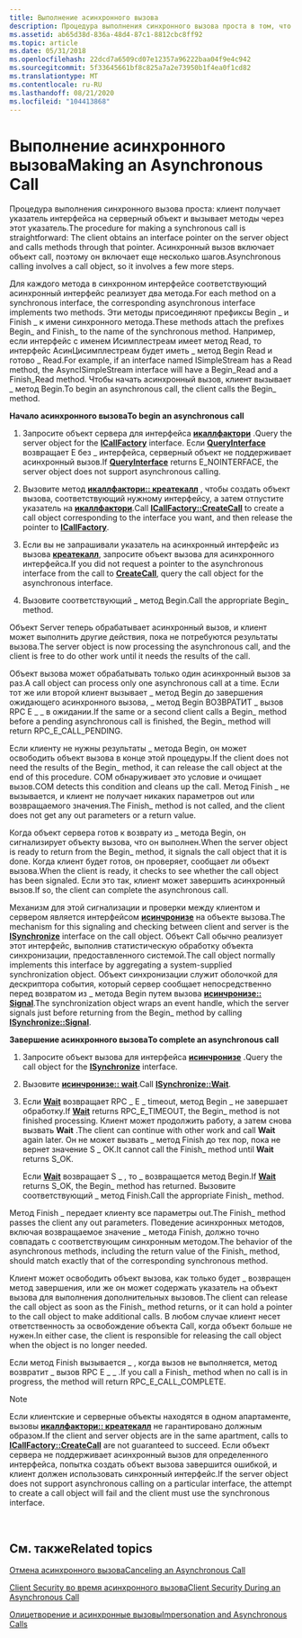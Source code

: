 ```yaml
---
title: Выполнение асинхронного вызова
description: Процедура выполнения синхронного вызова проста в том, что клиент получает указатель интерфейса на серверный объект и вызывает методы через этот указатель. Асинхронный вызов включает объект call, поэтому он включает еще несколько шагов.
ms.assetid: ab65d38d-836a-48d4-87c1-8812cbc8ff92
ms.topic: article
ms.date: 05/31/2018
ms.openlocfilehash: 22dcd7a6509cd07e12357a96222baa04f9e4c942
ms.sourcegitcommit: 5f33645661bf8c825a7a2e73950b1f4ea0f1cd82
ms.translationtype: MT
ms.contentlocale: ru-RU
ms.lasthandoff: 08/21/2020
ms.locfileid: "104413868"
---
```

# <a name="making-an-asynchronous-call"></a><span data-ttu-id="3fe28-104">Выполнение асинхронного вызова</span><span class="sxs-lookup"><span data-stu-id="3fe28-104">Making an Asynchronous Call</span></span>

<span data-ttu-id="3fe28-105">Процедура выполнения синхронного вызова проста: клиент получает указатель интерфейса на серверный объект и вызывает методы через этот указатель.</span><span class="sxs-lookup"><span data-stu-id="3fe28-105">The procedure for making a synchronous call is straightforward: The client obtains an interface pointer on the server object and calls methods through that pointer.</span></span> <span data-ttu-id="3fe28-106">Асинхронный вызов включает объект call, поэтому он включает еще несколько шагов.</span><span class="sxs-lookup"><span data-stu-id="3fe28-106">Asynchronous calling involves a call object, so it involves a few more steps.</span></span>

<span data-ttu-id="3fe28-107">Для каждого метода в синхронном интерфейсе соответствующий асинхронный интерфейс реализует два метода.</span><span class="sxs-lookup"><span data-stu-id="3fe28-107">For each method on a synchronous interface, the corresponding asynchronous interface implements two methods.</span></span> <span data-ttu-id="3fe28-108">Эти методы присоединяют префиксы Begin \_ и Finish \_ к имени синхронного метода.</span><span class="sxs-lookup"><span data-stu-id="3fe28-108">These methods attach the prefixes Begin\_ and Finish\_ to the name of the synchronous method.</span></span> <span data-ttu-id="3fe28-109">Например, если интерфейс с именем Исимплестреам имеет метод Read, то интерфейс АсинЦисимплестреам будет иметь \_ метод Begin Read и готово \_ Read.</span><span class="sxs-lookup"><span data-stu-id="3fe28-109">For example, if an interface named ISimpleStream has a Read method, the AsyncISimpleStream interface will have a Begin\_Read and a Finish\_Read method.</span></span> <span data-ttu-id="3fe28-110">Чтобы начать асинхронный вызов, клиент вызывает \_ метод Begin.</span><span class="sxs-lookup"><span data-stu-id="3fe28-110">To begin an asynchronous call, the client calls the Begin\_ method.</span></span>

<span data-ttu-id="3fe28-111">**Начало асинхронного вызова**</span><span class="sxs-lookup"><span data-stu-id="3fe28-111">**To begin an asynchronous call**</span></span>

1.  <span data-ttu-id="3fe28-112">Запросите объект сервера для интерфейса [**икаллфактори**](/windows/win32/api/objidlbase/nn-objidlbase-icallfactory) .</span><span class="sxs-lookup"><span data-stu-id="3fe28-112">Query the server object for the [**ICallFactory**](/windows/win32/api/objidlbase/nn-objidlbase-icallfactory) interface.</span></span> <span data-ttu-id="3fe28-113">Если [**QueryInterface**](/windows/desktop/api/Unknwn/nf-unknwn-iunknown-queryinterface(q)) возвращает E без \_ интерфейса, серверный объект не поддерживает асинхронный вызов.</span><span class="sxs-lookup"><span data-stu-id="3fe28-113">If [**QueryInterface**](/windows/desktop/api/Unknwn/nf-unknwn-iunknown-queryinterface(q)) returns E\_NOINTERFACE, the server object does not support asynchronous calling.</span></span>

2.  <span data-ttu-id="3fe28-114">Вызовите метод [**икаллфактори:: креатекалл**](/windows/win32/api/objidlbase/nf-objidlbase-icallfactory-createcall) , чтобы создать объект вызова, соответствующий нужному интерфейсу, а затем отпустите указатель на [**икаллфактори**](/windows/win32/api/objidlbase/nn-objidlbase-icallfactory).</span><span class="sxs-lookup"><span data-stu-id="3fe28-114">Call [**ICallFactory::CreateCall**](/windows/win32/api/objidlbase/nf-objidlbase-icallfactory-createcall) to create a call object corresponding to the interface you want, and then release the pointer to [**ICallFactory**](/windows/win32/api/objidlbase/nn-objidlbase-icallfactory).</span></span>

3.  <span data-ttu-id="3fe28-115">Если вы не запрашивали указатель на асинхронный интерфейс из вызова [**креатекалл**](/windows/win32/api/objidlbase/nf-objidlbase-icallfactory-createcall), запросите объект вызова для асинхронного интерфейса.</span><span class="sxs-lookup"><span data-stu-id="3fe28-115">If you did not request a pointer to the asynchronous interface from the call to [**CreateCall**](/windows/win32/api/objidlbase/nf-objidlbase-icallfactory-createcall), query the call object for the asynchronous interface.</span></span>

4.  <span data-ttu-id="3fe28-116">Вызовите соответствующий \_ метод Begin.</span><span class="sxs-lookup"><span data-stu-id="3fe28-116">Call the appropriate Begin\_ method.</span></span>

<span data-ttu-id="3fe28-117">Объект Server теперь обрабатывает асинхронный вызов, и клиент может выполнить другие действия, пока не потребуются результаты вызова.</span><span class="sxs-lookup"><span data-stu-id="3fe28-117">The server object is now processing the asynchronous call, and the client is free to do other work until it needs the results of the call.</span></span>

<span data-ttu-id="3fe28-118">Объект вызова может обрабатывать только один асинхронный вызов за раз.</span><span class="sxs-lookup"><span data-stu-id="3fe28-118">A call object can process only one asynchronous call at a time.</span></span> <span data-ttu-id="3fe28-119">Если тот же или второй клиент вызывает \_ метод Begin до завершения ожидающего асинхронного вызова, \_ метод Begin ВОЗВРАТИТ \_ вызов RPC E \_ \_ в ожидании.</span><span class="sxs-lookup"><span data-stu-id="3fe28-119">If the same or a second client calls a Begin\_ method before a pending asynchronous call is finished, the Begin\_ method will return RPC\_E\_CALL\_PENDING.</span></span>

<span data-ttu-id="3fe28-120">Если клиенту не нужны результаты \_ метода Begin, он может освободить объект вызова в конце этой процедуры.</span><span class="sxs-lookup"><span data-stu-id="3fe28-120">If the client does not need the results of the Begin\_ method, it can release the call object at the end of this procedure.</span></span> <span data-ttu-id="3fe28-121">COM обнаруживает это условие и очищает вызов.</span><span class="sxs-lookup"><span data-stu-id="3fe28-121">COM detects this condition and cleans up the call.</span></span> <span data-ttu-id="3fe28-122">Метод Finish \_ не вызывается, и клиент не получает никаких параметров out или возвращаемого значения.</span><span class="sxs-lookup"><span data-stu-id="3fe28-122">The Finish\_ method is not called, and the client does not get any out parameters or a return value.</span></span>

<span data-ttu-id="3fe28-123">Когда объект сервера готов к возврату из \_ метода Begin, он сигнализирует объекту вызова, что он выполнен.</span><span class="sxs-lookup"><span data-stu-id="3fe28-123">When the server object is ready to return from the Begin\_ method, it signals the call object that it is done.</span></span> <span data-ttu-id="3fe28-124">Когда клиент будет готов, он проверяет, сообщает ли объект вызова.</span><span class="sxs-lookup"><span data-stu-id="3fe28-124">When the client is ready, it checks to see whether the call object has been signaled.</span></span> <span data-ttu-id="3fe28-125">Если это так, клиент может завершить асинхронный вызов.</span><span class="sxs-lookup"><span data-stu-id="3fe28-125">If so, the client can complete the asynchronous call.</span></span>

<span data-ttu-id="3fe28-126">Механизм для этой сигнализации и проверки между клиентом и сервером является интерфейсом [**исинчронизе**](/windows/win32/api/objidlbase/nn-objidlbase-isynchronize) на объекте вызова.</span><span class="sxs-lookup"><span data-stu-id="3fe28-126">The mechanism for this signaling and checking between client and server is the [**ISynchronize**](/windows/win32/api/objidlbase/nn-objidlbase-isynchronize) interface on the call object.</span></span> <span data-ttu-id="3fe28-127">Объект Call обычно реализует этот интерфейс, выполнив статистическую обработку объекта синхронизации, предоставленного системой.</span><span class="sxs-lookup"><span data-stu-id="3fe28-127">The call object normally implements this interface by aggregating a system-supplied synchronization object.</span></span> <span data-ttu-id="3fe28-128">Объект синхронизации служит оболочкой для дескриптора события, который сервер сообщает непосредственно перед возвратом из \_ метода Begin путем вызова [**исинчронизе:: Signal**](/windows/win32/api/objidlbase/nf-objidlbase-isynchronize-signal).</span><span class="sxs-lookup"><span data-stu-id="3fe28-128">The synchronization object wraps an event handle, which the server signals just before returning from the Begin\_ method by calling [**ISynchronize::Signal**](/windows/win32/api/objidlbase/nf-objidlbase-isynchronize-signal).</span></span>

<span data-ttu-id="3fe28-129">**Завершение асинхронного вызова**</span><span class="sxs-lookup"><span data-stu-id="3fe28-129">**To complete an asynchronous call**</span></span>

1.  <span data-ttu-id="3fe28-130">Запросите объект вызова для интерфейса [**исинчронизе**](/windows/win32/api/objidlbase/nn-objidlbase-isynchronize) .</span><span class="sxs-lookup"><span data-stu-id="3fe28-130">Query the call object for the [**ISynchronize**](/windows/win32/api/objidlbase/nn-objidlbase-isynchronize) interface.</span></span>

2.  <span data-ttu-id="3fe28-131">Вызовите [**исинчронизе:: wait**](/windows/win32/api/objidlbase/nf-objidlbase-isynchronize-wait).</span><span class="sxs-lookup"><span data-stu-id="3fe28-131">Call [**ISynchronize::Wait**](/windows/win32/api/objidlbase/nf-objidlbase-isynchronize-wait).</span></span>

3.  <span data-ttu-id="3fe28-132">Если [**Wait**](/windows/win32/api/objidlbase/nf-objidlbase-isynchronize-wait) возвращает RPC \_ E \_ timeout, метод Begin \_ не завершает обработку.</span><span class="sxs-lookup"><span data-stu-id="3fe28-132">If [**Wait**](/windows/win32/api/objidlbase/nf-objidlbase-isynchronize-wait) returns RPC\_E\_TIMEOUT, the Begin\_ method is not finished processing.</span></span> <span data-ttu-id="3fe28-133">Клиент может продолжить работу, а затем снова вызвать **Wait** .</span><span class="sxs-lookup"><span data-stu-id="3fe28-133">The client can continue with other work and call **Wait** again later.</span></span> <span data-ttu-id="3fe28-134">Он не может вызвать \_ метод Finish до  тех пор, пока не вернет значение S \_ ОК.</span><span class="sxs-lookup"><span data-stu-id="3fe28-134">It cannot call the Finish\_ method until **Wait** returns S\_OK.</span></span>

    <span data-ttu-id="3fe28-135">Если [**Wait**](/windows/win32/api/objidlbase/nf-objidlbase-isynchronize-wait) возвращает S \_ , то \_ возвращается метод Begin.</span><span class="sxs-lookup"><span data-stu-id="3fe28-135">If [**Wait**](/windows/win32/api/objidlbase/nf-objidlbase-isynchronize-wait) returns S\_OK, the Begin\_ method has returned.</span></span> <span data-ttu-id="3fe28-136">Вызовите соответствующий \_ метод Finish.</span><span class="sxs-lookup"><span data-stu-id="3fe28-136">Call the appropriate Finish\_ method.</span></span>

<span data-ttu-id="3fe28-137">Метод Finish \_ передает клиенту все параметры out.</span><span class="sxs-lookup"><span data-stu-id="3fe28-137">The Finish\_ method passes the client any out parameters.</span></span> <span data-ttu-id="3fe28-138">Поведение асинхронных методов, включая возвращаемое значение \_ метода Finish, должно точно совпадать с соответствующим синхронным методом.</span><span class="sxs-lookup"><span data-stu-id="3fe28-138">The behavior of the asynchronous methods, including the return value of the Finish\_ method, should match exactly that of the corresponding synchronous method.</span></span>

<span data-ttu-id="3fe28-139">Клиент может освободить объект вызова, как только будет \_ возвращен метод завершения, или же он может содержать указатель на объект вызова для выполнения дополнительных вызовов.</span><span class="sxs-lookup"><span data-stu-id="3fe28-139">The client can release the call object as soon as the Finish\_ method returns, or it can hold a pointer to the call object to make additional calls.</span></span> <span data-ttu-id="3fe28-140">В любом случае клиент несет ответственность за освобождение объекта Call, когда объект больше не нужен.</span><span class="sxs-lookup"><span data-stu-id="3fe28-140">In either case, the client is responsible for releasing the call object when the object is no longer needed.</span></span>

<span data-ttu-id="3fe28-141">Если метод Finish вызывается \_ , когда вызов не выполняется, метод возвратит \_ вызов RPC E \_ \_ .</span><span class="sxs-lookup"><span data-stu-id="3fe28-141">If you call a Finish\_ method when no call is in progress, the method will return RPC\_E\_CALL\_COMPLETE.</span></span>

> [!Note]  
> <span data-ttu-id="3fe28-142">Если клиентские и серверные объекты находятся в одном апартаменте, вызовы [**икаллфактори:: креатекалл**](/windows/win32/api/objidlbase/nf-objidlbase-icallfactory-createcall) не гарантировано должным образом.</span><span class="sxs-lookup"><span data-stu-id="3fe28-142">If the client and server objects are in the same apartment, calls to [**ICallFactory::CreateCall**](/windows/win32/api/objidlbase/nf-objidlbase-icallfactory-createcall) are not guaranteed to succeed.</span></span> <span data-ttu-id="3fe28-143">Если объект сервера не поддерживает асинхронный вызов для определенного интерфейса, попытка создать объект вызова завершится ошибкой, и клиент должен использовать синхронный интерфейс.</span><span class="sxs-lookup"><span data-stu-id="3fe28-143">If the server object does not support asynchronous calling on a particular interface, the attempt to create a call object will fail and the client must use the synchronous interface.</span></span>

 

## <a name="related-topics"></a><span data-ttu-id="3fe28-144">См. также</span><span class="sxs-lookup"><span data-stu-id="3fe28-144">Related topics</span></span>

<dl> <dt>

[<span data-ttu-id="3fe28-145">Отмена асинхронного вызова</span><span class="sxs-lookup"><span data-stu-id="3fe28-145">Canceling an Asynchronous Call</span></span>](canceling-an-asynchronous-call.md)
</dt> <dt>

[<span data-ttu-id="3fe28-146">Client Security во время асинхронного вызова</span><span class="sxs-lookup"><span data-stu-id="3fe28-146">Client Security During an Asynchronous Call</span></span>](client-security-during-an-asynchronous-call.md)
</dt> <dt>

[<span data-ttu-id="3fe28-147">Олицетворение и асинхронные вызовы</span><span class="sxs-lookup"><span data-stu-id="3fe28-147">Impersonation and Asynchronous Calls</span></span>](impersonation-and-asynchronous-calls.md)
</dt> </dl>

 

 